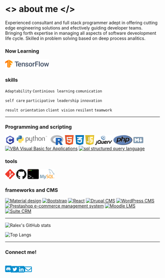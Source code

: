 # <> about me </>

Experienced consultant and full stack programmer adept in offering cutting edge engineering solutions and efectively guiding developer teams. Bringing forth expertise in managing all aspects of software deveolopment life cycle.
Skilled in problem solving based on deep process analitics.
### Now Learning
<a href="https://www.tensorflow.org/" target="_blank"> <img height="32px" src="https://raw.githubusercontent.com/ralexrivero/xelar_theme_profile/main/icons/tensorflow.svg" alt="TensorFlow automatic learning"></a>

### skills

``Adaptability`` ``Continious learning`` ``comunication``

``self care`` ``participative leadership`` ``innovation``

``result orientation`` ``client vision`` ``resilent`` ``teamwork``

---

### Programming and scripting

<div >
  <a href="https://www.cprogramming.com/" target="_blank"><img height="32px" src="https://raw.githubusercontent.com/ralexrivero/xelar_theme_profile/main/icons/language_c-programming.svg" alt="C Low level programming language"></a>
  <a href="https://www.python.org" target="_blank"> <img height="32px" src="https://raw.githubusercontent.com/ralexrivero/xelar_theme_profile/main/icons/python-logo-inkscape.svg" alt="python"></a>
  <a href="https://www.r-project.org/" target="_blank"><img height="32px" src="https://raw.githubusercontent.com/ralexrivero/xelar_theme_profile/main/icons/Rlogo.svg" alt="R Project for Statistical Computing"></a>
  <a href="https://html.spec.whatwg.org/multipage/" target="_blank"> <img height="32px" src="https://raw.githubusercontent.com/ralexrivero/xelar_theme_profile/main/icons/HTML5%20Logo%20Badge.svg" alt="HTML5"></a>
  <a href="https://www.w3.org/Style/CSS/Overview.en.html" target="_blank"> <img height="32px" src="https://raw.githubusercontent.com/ralexrivero/xelar_theme_profile/main/icons/css3.svg" alt="CSS3"></a>
  <a href="https://www.javascript.com/" target="_blank"> <img height="32px" src="https://raw.githubusercontent.com/ralexrivero/xelar_theme_profile/main/icons/javascript.svg" alt="javascript"></a>
  <a href="https://jquery.com/" target="_blank"> <img height="32px" src="https://raw.githubusercontent.com/ralexrivero/xelar_theme_profile/main/icons/jquery.svg" alt="jquery"></a>
  <a href="https://www.php.net/" target="_blank"> <img height="32px" src="https://raw.githubusercontent.com/ralexrivero/xelar_theme_profile/main/icons/php.svg" alt="php"></a>
  <a href="#" target="_blank"> <img height="32px" src="https://raw.githubusercontent.com/ralexrivero/xelar_theme_profile/main/icons/Octicons-markdown.svg" alt="Markdown language"></a>
  <a href="https://docs.microsoft.com/en-us/office/vba/api/overview/" target="_blank"> <img height="32px" src="" alt="VBA Visual Basic for Applications"></a>
  <a href="https://www.w3schools.com/sql/sql_intro.asp" target="_blank"> <img height="32px" src="" alt="sql structured query language"></a>
  
  
  
### tools
  
  <a href="https://git-scm.com/" target="_blank"> <img height="32px" src="https://raw.githubusercontent.com/ralexrivero/xelar_theme_profile/main/icons/git.svg" alt="git distributed version control system"></a>
  <a href="https://github.com" target="_blank"> <img height="32px" src="https://raw.githubusercontent.com/ralexrivero/xelar_theme_profile/main/icons/github-icon.svg" alt="Github"></a>
  <a href="https://www.gnu.org/software/bash/" target="_blank"> <img height="32px" src="https://raw.githubusercontent.com/ralexrivero/xelar_theme_profile/main/icons/terminal.svg" alt="terminal"></a>
  <a href="https://www.mysql.com/" target="_blank"> <img height="32px" src="https://raw.githubusercontent.com/ralexrivero/xelar_theme_profile/main/icons/mysql.svg" alt="mysql"></a>


### frameworks and CMS
  
  <a href="#" target="_blank"> <img src="" alt="Material design"></a>
  <a href="#" target="_blank"> <img src="" alt="Bootstrap"></a>
  <a href="#" target="_blank"> <img src="" alt="React"></a>
  <a href="#" target="_blank"> <img src="" alt="Drupal CMS"></a>
  <a href="#" target="_blank"> <img src="" alt="WordPress CMS"></a>
  <a href="https://www.prestashop.com/" target="_blank"> <img src="" alt="Prestashop e-commerce management system"></a>
  <a href="#" target="_blank"> <img src="" alt="Moodle LMS"></a>
  <a href="#" target="_blank"> <img src="" alt="Suite CRM"></a>
</div>

---

![Ralex's GitHub stats](https://github-readme-stats.vercel.app/api?username=ralexrivero&show_icons=true&theme=dark&custom_title=Ronald%20Alexander's%20Github%20Profile)

![Top Langs](https://github-readme-stats.vercel.app/api/top-langs/?username=ralexrivero&layout=compact&hide=roff&theme=dark)

---

### Connect me! 

<br>
<a href ="https://discord.gg/4QNsYMAa4t" target="_blank" rel="noreferrer noopener"> <img align="left" src="https://raw.githubusercontent.com/ralexrivero/xelar_theme_profile/main/icons/discord-brands_blue.svg" alt="Ronald Rivero | Discord" height="24px"> </a>
<a href="https://twitter.com/ralex_uy" target="_blank"> <img align="left" alt="Ronald Rivero | Twitter" height="24px" src="https://raw.githubusercontent.com/ralexrivero/xelar_theme_profile/main/icons/twitter-square-brands_blue.svg" /> </a>
<a href="https://www.linkedin.com/in/ronald-rivero/" target="_blank"> <img align="left" alt="Ronald Rivero | LinkedIn" height="24px" src="https://raw.githubusercontent.com/ralexrivero/xelar_theme_profile/main/icons/linkedin-brands_blue.svg" /> </a>
<a href="mailto:ralexrivero@gmail.com?subject=Contact" target="_blank"><img align="left" height="24" src="https://raw.githubusercontent.com/ralexrivero/xelar_theme_profile/main/icons/envelope-regular_blue.svg" alt="email me"> </a>
<br>
